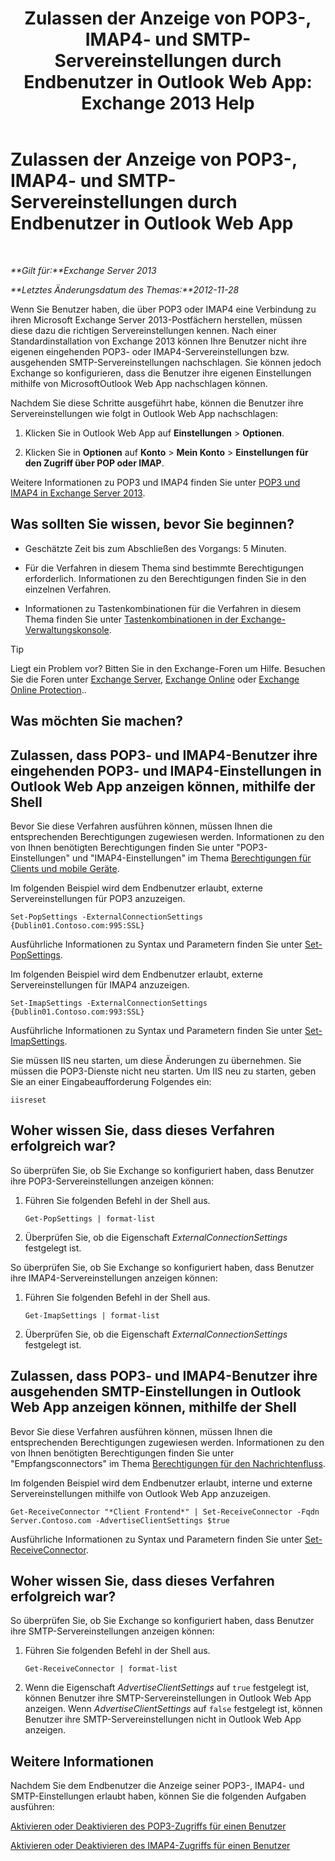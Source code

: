 ﻿---
title: 'Zulassen der Anzeige von POP3-, IMAP4- und SMTP-Servereinstellungen durch Endbenutzer in Outlook Web App: Exchange 2013 Help'
TOCTitle: Zulassen der Anzeige von POP3-, IMAP4- und SMTP-Servereinstellungen durch Endbenutzer in Outlook Web App
ms:assetid: bd22bf7e-3bf7-45e6-8790-919b780166f6
ms:mtpsurl: https://technet.microsoft.com/de-de/library/Gg298947(v=EXCHG.150)
ms:contentKeyID: 50554899
ms.date: 04/24/2018
mtps_version: v=EXCHG.150
ms.translationtype: HT
---

# Zulassen der Anzeige von POP3-, IMAP4- und SMTP-Servereinstellungen durch Endbenutzer in Outlook Web App

 

_**Gilt für:**Exchange Server 2013_

_**Letztes Änderungsdatum des Themas:**2012-11-28_

Wenn Sie Benutzer haben, die über POP3 oder IMAP4 eine Verbindung zu ihren Microsoft Exchange Server 2013-Postfächern herstellen, müssen diese dazu die richtigen Servereinstellungen kennen. Nach einer Standardinstallation von Exchange 2013 können Ihre Benutzer nicht ihre eigenen eingehenden POP3- oder IMAP4-Servereinstellungen bzw. ausgehenden SMTP-Servereinstellungen nachschlagen. Sie können jedoch Exchange so konfigurieren, dass die Benutzer ihre eigenen Einstellungen mithilfe von MicrosoftOutlook Web App nachschlagen können.

Nachdem Sie diese Schritte ausgeführt habe, können die Benutzer ihre Servereinstellungen wie folgt in Outlook Web App nachschlagen:

1.  Klicken Sie in Outlook Web App auf **Einstellungen** \> **Optionen**.

2.  Klicken Sie in **Optionen** auf **Konto** \> **Mein Konto** \> **Einstellungen für den Zugriff über POP oder IMAP**.

Weitere Informationen zu POP3 und IMAP4 finden Sie unter [POP3 und IMAP4 in Exchange Server 2013](pop3-and-imap4-in-exchange-server-2013-exchange-2013-help.md).

## Was sollten Sie wissen, bevor Sie beginnen?

  - Geschätzte Zeit bis zum Abschließen des Vorgangs: 5 Minuten.

  - Für die Verfahren in diesem Thema sind bestimmte Berechtigungen erforderlich. Informationen zu den Berechtigungen finden Sie in den einzelnen Verfahren.

  - Informationen zu Tastenkombinationen für die Verfahren in diesem Thema finden Sie unter [Tastenkombinationen in der Exchange-Verwaltungskonsole](keyboard-shortcuts-in-the-exchange-admin-center-exchange-online-protection-help.md).


> [!TIP]
> Liegt ein Problem vor? Bitten Sie in den Exchange-Foren um Hilfe. Besuchen Sie die Foren unter <A href="https://go.microsoft.com/fwlink/p/?linkid=60612">Exchange Server</A>, <A href="https://go.microsoft.com/fwlink/p/?linkid=267542">Exchange Online</A> oder <A href="https://go.microsoft.com/fwlink/p/?linkid=285351">Exchange Online Protection</A>..



## Was möchten Sie machen?

## Zulassen, dass POP3- und IMAP4-Benutzer ihre eingehenden POP3- und IMAP4-Einstellungen in Outlook Web App anzeigen können, mithilfe der Shell

Bevor Sie diese Verfahren ausführen können, müssen Ihnen die entsprechenden Berechtigungen zugewiesen werden. Informationen zu den von Ihnen benötigten Berechtigungen finden Sie unter "POP3-Einstellungen" und "IMAP4-Einstellungen" im Thema [Berechtigungen für Clients und mobile Geräte](clients-and-mobile-devices-permissions-exchange-2013-help.md).

Im folgenden Beispiel wird dem Endbenutzer erlaubt, externe Servereinstellungen für POP3 anzuzeigen.

    Set-PopSettings -ExternalConnectionSettings {Dublin01.Contoso.com:995:SSL}

Ausführliche Informationen zu Syntax und Parametern finden Sie unter [Set-PopSettings](https://technet.microsoft.com/de-de/library/aa997154\(v=exchg.150\)).

Im folgenden Beispiel wird dem Endbenutzer erlaubt, externe Servereinstellungen für IMAP4 anzuzeigen.

    Set-ImapSettings -ExternalConnectionSettings {Dublin01.Contoso.com:993:SSL}

Ausführliche Informationen zu Syntax und Parametern finden Sie unter [Set-ImapSettings](https://technet.microsoft.com/de-de/library/aa998252\(v=exchg.150\)).

Sie müssen IIS neu starten, um diese Änderungen zu übernehmen. Sie müssen die POP3-Dienste nicht neu starten. Um IIS neu zu starten, geben Sie an einer Eingabeaufforderung Folgendes ein:

    iisreset

## Woher wissen Sie, dass dieses Verfahren erfolgreich war?

So überprüfen Sie, ob Sie Exchange so konfiguriert haben, dass Benutzer ihre POP3-Servereinstellungen anzeigen können:

1.  Führen Sie folgenden Befehl in der Shell aus.
    
        Get-PopSettings | format-list

2.  Überprüfen Sie, ob die Eigenschaft *ExternalConnectionSettings* festgelegt ist.

So überprüfen Sie, ob Sie Exchange so konfiguriert haben, dass Benutzer ihre IMAP4-Servereinstellungen anzeigen können:

1.  Führen Sie folgenden Befehl in der Shell aus.
    
        Get-ImapSettings | format-list

2.  Überprüfen Sie, ob die Eigenschaft *ExternalConnectionSettings* festgelegt ist.

## Zulassen, dass POP3- und IMAP4-Benutzer ihre ausgehenden SMTP-Einstellungen in Outlook Web App anzeigen können, mithilfe der Shell

Bevor Sie diese Verfahren ausführen können, müssen Ihnen die entsprechenden Berechtigungen zugewiesen werden. Informationen zu den von Ihnen benötigten Berechtigungen finden Sie unter "Empfangsconnectors" im Thema [Berechtigungen für den Nachrichtenfluss](mail-flow-permissions-exchange-2013-help.md).

Im folgenden Beispiel wird dem Endbenutzer erlaubt, interne und externe Servereinstellungen mithilfe von Outlook Web App anzuzeigen.

    Get-ReceiveConnector "*Client Frontend*" | Set-ReceiveConnector -Fqdn Server.Contoso.com -AdvertiseClientSettings $true 

Ausführliche Informationen zu Syntax und Parametern finden Sie unter [Set-ReceiveConnector](https://technet.microsoft.com/de-de/library/bb125140\(v=exchg.150\)).

## Woher wissen Sie, dass dieses Verfahren erfolgreich war?

So überprüfen Sie, ob Sie Exchange so konfiguriert haben, dass Benutzer ihre SMTP-Servereinstellungen anzeigen können:

1.  Führen Sie folgenden Befehl in der Shell aus.
    
        Get-ReceiveConnector | format-list

2.  Wenn die Eigenschaft *AdvertiseClientSettings* auf `true` festgelegt ist, können Benutzer ihre SMTP-Servereinstellungen in Outlook Web App anzeigen. Wenn *AdvertiseClientSettings* auf `false` festgelegt ist, können Benutzer ihre SMTP-Servereinstellungen nicht in Outlook Web App anzeigen.

## Weitere Informationen

Nachdem Sie dem Endbenutzer die Anzeige seiner POP3-, IMAP4- und SMTP-Einstellungen erlaubt haben, können Sie die folgenden Aufgaben ausführen:

[Aktivieren oder Deaktivieren des POP3-Zugriffs für einen Benutzer](enable-or-disable-pop3-access-for-a-user-exchange-2013-help.md)

[Aktivieren oder Deaktivieren des IMAP4-Zugriffs für einen Benutzer](enable-or-disable-imap4-access-for-a-user-exchange-2013-help.md)

